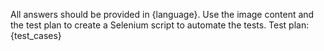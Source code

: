 All answers should be provided in {language}.
Use the image content and the test plan to create a Selenium script to automate the tests.
Test plan:
{test_cases}
